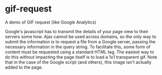 # gif-request

A demo of GIF request (like Google Analytics)

Google's javascript has to transmit the details of your page view to their servers some how. Ajax cannot be used across domains, so the only way to submit the information is to request a file from a Google server, passing the necessary information in the query string. To facilitate this, some form of content must be requested using a standard HTML tag. The easiest way to do this without impacting the page itself is to load a 1x1 transparent gif. Note that in the case of the Google script (and others), this image isn't actually added to the page.